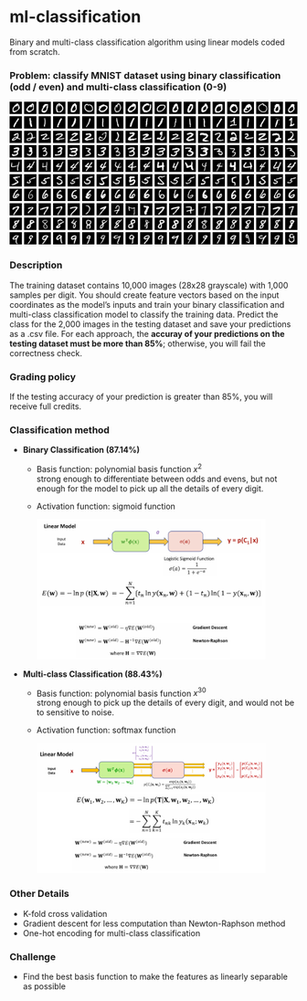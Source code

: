 # ml-classification
Binary and multi-class classification algorithm using linear models coded from scratch.

### Problem: classify MNIST dataset using binary classification (odd / even) and multi-class classification (0-9)

<img src="https://github.com/28604/ml-classification/blob/main/img/MNIST.png" width="600" alt="An image of MNIST dataset">

### Description
The training dataset contains 10,000 images (28x28 grayscale) with 1,000 samples per digit. You should create feature vectors based on the input coordinates as the model’s inputs and train your binary classification and multi-class classification model to classify the training data. Predict the class for the 2,000 images in the testing dataset and save your predictions as a .csv file. For each approach, the **accuray of your predictions on the testing dataset must be more than 85%**; otherwise, you will fail the correctness check.

### Grading policy
If the testing accuracy of your prediction is greater than 85%, you will receive full credits.

### Classification method
* **Binary Classification (87.14%)**
  * Basis function: polynomial basis function $x^2$ <br/>
    strong enough to differentiate between odds and evens, but not enough for the model to pick up all the details of every digit.
  * Activation function: sigmoid function

    <img src="https://github.com/28604/ml-classification/blob/main/img/binary%20classification.png" width="400" alt="An image of binary classification pipeline"> 
  
* **Multi-class Classification (88.43%)**
  * Basis function: polynomial basis function $x^{30}$ <br/>
    strong enough to pick up the details of every digit, and would not be to sensitive to noise.
  * Activation function: softmax function

    <img src="https://github.com/28604/ml-classification/blob/main/img/multi-class%20classification.png" width="400" alt="An image of mult-class classification pipeline"> 

### Other Details
* K-fold cross validation
* Gradient descent for less computation than Newton-Raphson method
* One-hot encoding for multi-class classification

### Challenge
* Find the best basis function to make the features as linearly separable as possible
